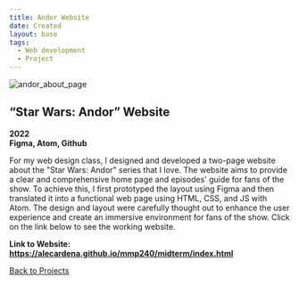 ```yaml
---
title: Andor Website
date: Created
layout: base
tags:
  - Web development
  - Project
---
```


<div class="project_images">
  <img src="/images/andor_about_page.jpg" alt="andor_about_page">
</div>

<div class="project_text">
  <h2>“Star Wars: Andor” Website</h2>
  <p>
      <strong>2022<br>Figma, Atom, Github</strong>
  </p>
</div>

<div class="project_bio">
  <p>
    For my web design class, I designed and developed a two-page website about 
    the "Star Wars: Andor" series that I love. The website aims to provide a 
    clear and comprehensive home page and episodes' guide for fans of the show. 
    To achieve this, I first prototyped the layout using Figma and then translated 
    it into a functional web page using HTML, CSS, and JS with Atom. The design 
    and layout were carefully thought out to enhance the user experience and create 
    an immersive environment for fans of the show. Click on the link below to see 
    the working website.
  </p>
</div>

<div class="project_text">
  <p>
      <strong>Link to Website: <a href="https://alecardena.github.io/mmp240/midterm/index.html">https://alecardena.github.io/mmp240/midterm/index.html</a></strong>  
  </p>
</div>

<div class="back_function">
    <a href="/web_development_projects">Back to Projects</a>
</div>